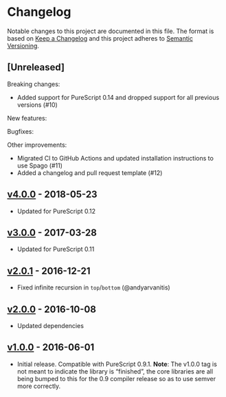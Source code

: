 # Changelog

Notable changes to this project are documented in this file. The format is based on [Keep a Changelog](https://keepachangelog.com/en/1.0.0/) and this project adheres to [Semantic Versioning](https://semver.org/spec/v2.0.0.html).

## [Unreleased]

Breaking changes:
- Added support for PureScript 0.14 and dropped support for all previous versions (#10)

New features:

Bugfixes:

Other improvements:
- Migrated CI to GitHub Actions and updated installation instructions to use Spago (#11)
- Added a changelog and pull request template (#12)

## [v4.0.0](https://github.com/purescript/purescript-orders/releases/tag/v4.0.0) - 2018-05-23

- Updated for PureScript 0.12

## [v3.0.0](https://github.com/purescript/purescript-orders/releases/tag/v3.0.0) - 2017-03-28

- Updated for PureScript 0.11

## [v2.0.1](https://github.com/purescript/purescript-orders/releases/tag/v2.0.1) - 2016-12-21

- Fixed infinite recursion in `top`/`bottom` (@andyarvanitis)

## [v2.0.0](https://github.com/purescript/purescript-orders/releases/tag/v2.0.0) - 2016-10-08

- Updated dependencies

## [v1.0.0](https://github.com/purescript/purescript-orders/releases/tag/v1.0.0) - 2016-06-01

- Initial release. Compatible with PureScript 0.9.1. **Note**: The v1.0.0 tag is not meant to indicate the library is “finished”, the core libraries are all being bumped to this for the 0.9 compiler release so as to use semver more correctly.
